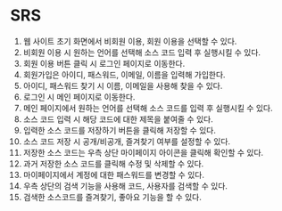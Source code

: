 # SRS

1. 웹 사이트 초기 화면에서 비회원 이용, 회원 이용을 선택할 수 있다.
2. 비회원 이용 시 원하는 언어를 선택해 소스 코드 입력 후 실행시킬 수 있다.
3. 회원 이용 버튼 클릭 시 로그인 페이지로 이동한다.
4. 회원가입은 아이디, 패스워드, 이메일, 이름을 입력해 가입한다.
5. 아이디, 패스워드 찾기 시 이름, 이메일을 사용해 찾을 수 있다.
6. 로그인 시 메인 페이지로 이동한다.
7. 메인 페이지에서 원하는 언어를 선택해 소스 코드를 입력 후 실행시킬 수 있다.
8. 소스 코드 입력 시 해당 코드에 대한 제목을 붙여줄 수 있다.
9. 입력한 소스 코드를 저장하기 버튼을 클릭해 저장할 수 있다.
10. 소스 코드 저장 시 공개/비공개, 즐겨찾기 여부를 설정할 수 있다.
11. 저장한 소스 코드는 우측 상단 마이페이지 아이콘을 클릭해 확인할 수 있다.
12. 과거 저장한 소스 코드를 클릭해 수정 및 삭제할 수 있다.
13. 마이페이지에서 계정에 대한 패스워드를 변경할 수 있다.
14. 우측 상단의 검색 기능을 사용해 코드, 사용자를 검색할 수 있다.
15. 검색한 소스코드를 즐겨찾기, 좋아요 기능을 할 수 있다.